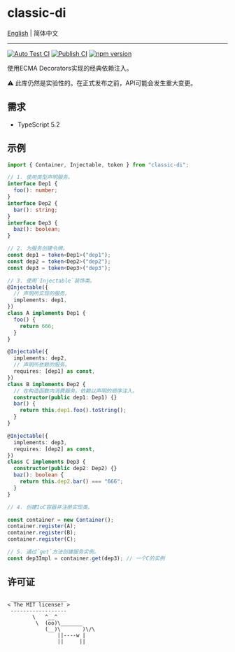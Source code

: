 # classic-di

[English](./README.md) | 简体中文

---

[![Auto Test CI](https://github.com/DarrenDanielDay/classic-di/actions/workflows/test.yml/badge.svg)](https://github.com/DarrenDanielDay/classic-di/actions/) [![Publish CI](https://github.com/DarrenDanielDay/classic-di/actions/workflows/publish.yml/badge.svg)](https://github.com/DarrenDanielDay/classic-di/actions/) [![npm version](https://badge.fury.io/js/classic-di.svg)](https://badge.fury.io/js/classic-di)

使用ECMA Decorators实现的经典依赖注入。

⚠ 此库仍然是实验性的。在正式发布之前，API可能会发生重大变更。

## 需求


- TypeScript 5.2

## 示例

```ts
import { Container, Injectable, token } from "classic-di";

// 1. 使用类型声明服务。
interface Dep1 {
  foo(): number;
}
interface Dep2 {
  bar(): string;
}
interface Dep3 {
  baz(): boolean;
}

// 2. 为服务创建令牌。
const dep1 = token<Dep1>("dep1");
const dep2 = token<Dep2>("dep2");
const dep3 = token<Dep3>("dep3");

// 3. 使用`Injectable`装饰类。
@Injectable({
  // 声明所实现的服务。
  implements: dep1,
})
class A implements Dep1 {
  foo() {
    return 666;
  }
}

@Injectable({
  implements: dep2,
  // 声明所依赖的服务。
  requires: [dep1] as const,
})
class B implements Dep2 {
  // 在构造函数内消费服务。依赖以声明的顺序注入。
  constructor(public dep1: Dep1) {}
  bar() {
    return this.dep1.foo().toString();
  }
}

@Injectable({
  implements: dep3,
  requires: [dep2] as const,
})
class C implements Dep3 {
  constructor(public dep2: Dep2) {}
  baz(): boolean {
    return this.dep2.bar() === "666";
  }
}

// 4. 创建IoC容器并注册实现类。

const container = new Container();
container.register(A);
container.register(B);
container.register(C);

// 5. 通过`get`方法创建服务实例。
const dep3Impl = container.get(dep3); // 一个C的实例
```

## 许可证

```text
 __________________
< The MIT license! >
 ------------------
        \   ^__^
         \  (oo)\_______
            (__)\       )\/\
                ||----w |
                ||     ||
```

